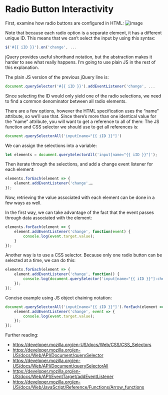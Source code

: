# Radio Button Interactivity

First, examine how radio buttons are configured in HTML:
![image](https://github.com/department-of-veterans-affairs/LEAF-Developer-Examples/assets/16783916/12ba18b0-b53a-4b6e-a887-91d0d6a05cf5)

Note that because each radio option is a separate element, it has a different unique ID. This means that we can’t select the input by using this syntax:
```js
$('#{{ iID }}').on('change', ...
```

jQuery provides useful shorthand notation, but the abstraction makes it harder to see what really happens. I’m going to use plain JS in the rest of this explanation.
 
The plain JS version of the previous jQuery line is:
```js
document.querySelector('#{{ iID }}').addEventListener('change', ...
```
Since selecting the ID would only yield one of the radio selections, we need to find a common denominator between all radio elements.
 
There are a few options, however the HTML specification uses the “name” attribute, so we’ll use that. Since there’s more than one identical value for the “name” attribute, you will want to get a reference to all of them:
The JS function and CSS selector we should use to get all references is:
```js
document.querySelectorAll('input[name="{{ iID }}"]')
```
 
We can assign the selections into a variable:
```js
let elements = document.querySelectorAll('input[name="{{ iID }}"]');
```
 
Then iterate through the selections, and add a change event listener for each element:
```js
elements.forEach(element => {
    element.addEventListener('change',…
});
```
 
Now, retrieving the value associated with each element can be done in a few ways as well.
 
In the first way, we can take advantage of the fact that the event passes through data associated with the element:
```js
elements.forEach(element => {
    element.addEventListener('change', function(event) {
        console.log(event.target.value);
    }
});
```
 
Another way is to use a CSS selector. Because only one radio button can be selected at a time, we can do this:
```js
elements.forEach(element => {
    element.addEventListener('change', function() {
        console.log(document.querySelector('input[name="{{ iID }}"]:checked').value);
    });
});
```
 
Concise example using JS object chaining notation:
```js
document.querySelectorAll('input[name="{{ iID }}"]').forEach(element => {
    element.addEventListener('change', event => {
        console.log(event.target.value);
    });
});
```

Further reading: 
- https://developer.mozilla.org/en-US/docs/Web/CSS/CSS_Selectors
- https://developer.mozilla.org/en-US/docs/Web/API/Document/querySelector
- https://developer.mozilla.org/en-US/docs/Web/API/Document/querySelectorAll
- https://developer.mozilla.org/en-US/docs/Web/API/EventTarget/addEventListener
- https://developer.mozilla.org/en-US/docs/Web/JavaScript/Reference/Functions/Arrow_functions

